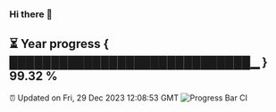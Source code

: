 ### Hi there 👋
⏳ Year progress { █████████████████████████████▁ } 99.32 %
---
⏰ Updated on Fri, 29 Dec 2023 12:08:53 GMT
![Progress Bar CI](https://github.com/Moyi321/Moyi321/workflows/Progress%20Bar%20CI/badge.svg)
